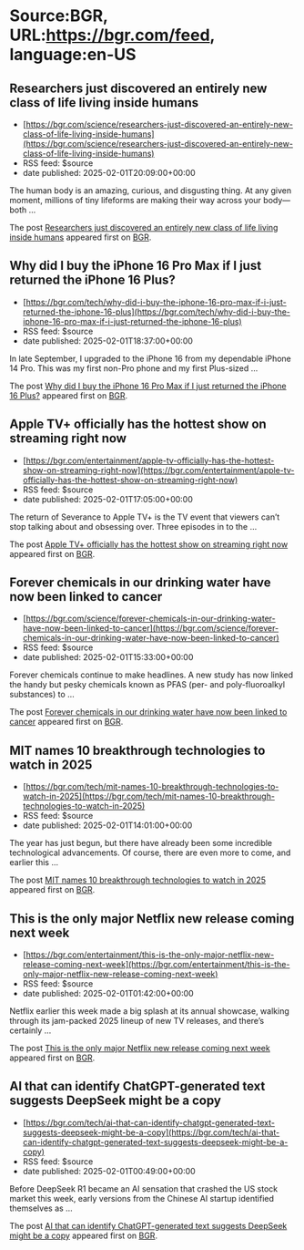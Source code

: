 # Source:BGR, URL:https://bgr.com/feed, language:en-US

## Researchers just discovered an entirely new class of life living inside humans
 - [https://bgr.com/science/researchers-just-discovered-an-entirely-new-class-of-life-living-inside-humans](https://bgr.com/science/researchers-just-discovered-an-entirely-new-class-of-life-living-inside-humans)
 - RSS feed: $source
 - date published: 2025-02-01T20:09:00+00:00

<p>The human body is an amazing, curious, and disgusting thing. At any given moment, millions of tiny lifeforms are making their way across your body—both &#8230;</p>
<p>The post <a href="https://bgr.com/science/researchers-just-discovered-an-entirely-new-class-of-life-living-inside-humans/">Researchers just discovered an entirely new class of life living inside humans</a> appeared first on <a href="https://bgr.com">BGR</a>.</p>

## Why did I buy the iPhone 16 Pro Max if I just returned the iPhone 16 Plus?
 - [https://bgr.com/tech/why-did-i-buy-the-iphone-16-pro-max-if-i-just-returned-the-iphone-16-plus](https://bgr.com/tech/why-did-i-buy-the-iphone-16-pro-max-if-i-just-returned-the-iphone-16-plus)
 - RSS feed: $source
 - date published: 2025-02-01T18:37:00+00:00

<p>In late September, I upgraded to the iPhone 16 from my dependable iPhone 14 Pro. This was my first non-Pro phone and my first Plus-sized &#8230;</p>
<p>The post <a href="https://bgr.com/tech/why-did-i-buy-the-iphone-16-pro-max-if-i-just-returned-the-iphone-16-plus/">Why did I buy the iPhone 16 Pro Max if I just returned the iPhone 16 Plus?</a> appeared first on <a href="https://bgr.com">BGR</a>.</p>

## Apple TV+ officially has the hottest show on streaming right now
 - [https://bgr.com/entertainment/apple-tv-officially-has-the-hottest-show-on-streaming-right-now](https://bgr.com/entertainment/apple-tv-officially-has-the-hottest-show-on-streaming-right-now)
 - RSS feed: $source
 - date published: 2025-02-01T17:05:00+00:00

<p>The return of Severance to Apple TV+ is the TV event that viewers can’t stop talking about and obsessing over. Three episodes in to the &#8230;</p>
<p>The post <a href="https://bgr.com/entertainment/apple-tv-officially-has-the-hottest-show-on-streaming-right-now/">Apple TV+ officially has the hottest show on streaming right now</a> appeared first on <a href="https://bgr.com">BGR</a>.</p>

## Forever chemicals in our drinking water have now been linked to cancer
 - [https://bgr.com/science/forever-chemicals-in-our-drinking-water-have-now-been-linked-to-cancer](https://bgr.com/science/forever-chemicals-in-our-drinking-water-have-now-been-linked-to-cancer)
 - RSS feed: $source
 - date published: 2025-02-01T15:33:00+00:00

<p>Forever chemicals continue to make headlines. A new study has now linked the handy but pesky chemicals known as PFAS (per- and poly-fluoroalkyl substances) to &#8230;</p>
<p>The post <a href="https://bgr.com/science/forever-chemicals-in-our-drinking-water-have-now-been-linked-to-cancer/">Forever chemicals in our drinking water have now been linked to cancer</a> appeared first on <a href="https://bgr.com">BGR</a>.</p>

## MIT names 10 breakthrough technologies to watch in 2025
 - [https://bgr.com/tech/mit-names-10-breakthrough-technologies-to-watch-in-2025](https://bgr.com/tech/mit-names-10-breakthrough-technologies-to-watch-in-2025)
 - RSS feed: $source
 - date published: 2025-02-01T14:01:00+00:00

<p>The year has just begun, but there have already been some incredible technological advancements. Of course, there are even more to come, and earlier this &#8230;</p>
<p>The post <a href="https://bgr.com/tech/mit-names-10-breakthrough-technologies-to-watch-in-2025/">MIT names 10 breakthrough technologies to watch in 2025</a> appeared first on <a href="https://bgr.com">BGR</a>.</p>

## This is the only major Netflix new release coming next week
 - [https://bgr.com/entertainment/this-is-the-only-major-netflix-new-release-coming-next-week](https://bgr.com/entertainment/this-is-the-only-major-netflix-new-release-coming-next-week)
 - RSS feed: $source
 - date published: 2025-02-01T01:42:00+00:00

<p>Netflix earlier this week made a big splash at its annual showcase, walking through its jam-packed 2025 lineup of new TV releases, and there&#8217;s certainly &#8230;</p>
<p>The post <a href="https://bgr.com/entertainment/this-is-the-only-major-netflix-new-release-coming-next-week/">This is the only major Netflix new release coming next week</a> appeared first on <a href="https://bgr.com">BGR</a>.</p>

## AI that can identify ChatGPT-generated text suggests DeepSeek might be a copy
 - [https://bgr.com/tech/ai-that-can-identify-chatgpt-generated-text-suggests-deepseek-might-be-a-copy](https://bgr.com/tech/ai-that-can-identify-chatgpt-generated-text-suggests-deepseek-might-be-a-copy)
 - RSS feed: $source
 - date published: 2025-02-01T00:49:00+00:00

<p>Before DeepSeek R1 became an AI sensation that crashed the US stock market this week, early versions from the Chinese AI startup identified themselves as &#8230;</p>
<p>The post <a href="https://bgr.com/tech/ai-that-can-identify-chatgpt-generated-text-suggests-deepseek-might-be-a-copy/">AI that can identify ChatGPT-generated text suggests DeepSeek might be a copy</a> appeared first on <a href="https://bgr.com">BGR</a>.</p>

